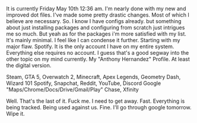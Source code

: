 It is currently Friday May 10th 12:36 am. I'm nearly done with my new and improved dot files. I've made some pretty drastic changes. Most of which I believe are necessary. So. I know I have configs already. but something about just installing packages and configuring from scratch just intrigues me so much. But yeah as for the packages i'm more satisfied with my list. It's mainly minimal. I feel like I can condense it further. Starting with my major flaw. Spotify. It is the only account I have on my entire system. Everything else requires no account. I guess that's a good segway into the other topic on my mind currently. My "Anthony Hernandez" Profile. At least the digital version. 

Steam, GTA 5, Overwatch 2, Minecraft, Apex Legends, Geometry Dash, Wizard 101
Spotify, Snapchat, Reddit, YouTube, Discord
Google "Maps/Chrome/Docs/Drive/Gmail/Play"
Chase, Xfinity

Well. That's the last of it. Fuck me. I need to get away. Fast. Everything is being tracked. Being used against us. Fine. I'll go through google tomorrow. Wipe it.


